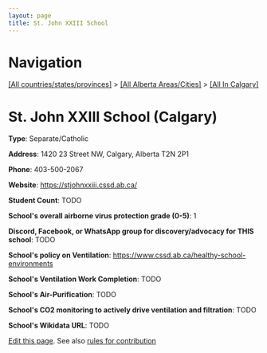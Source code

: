 ```yaml
---
layout: page
title: St. John XXIII School
---
```

# Navigation

[[All countries/states/provinces]](../../..) > [[All Alberta Areas/Cities]](../..) > [[All In Calgary]](..)

# St. John XXIII School (Calgary)

**Type**: Separate/Catholic

**Address**: 1420 23 Street NW, Calgary, Alberta T2N 2P1

**Phone**: 403-500-2067

**Website**: <https://stjohnxxiii.cssd.ab.ca/>

**Student Count**: TODO

**School's overall airborne virus protection grade (0-5)**: 1

**Discord, Facebook, or WhatsApp group for discovery/advocacy for THIS school**: TODO

**School's policy on Ventilation**: <https://www.cssd.ab.ca/healthy-school-environments>

**School's Ventilation Work Completion**: TODO

**School's Air-Purification**: TODO

**School's CO2 monitoring to actively drive ventilation and filtration**: TODO

**School's Wikidata URL**: TODO


[Edit this page](https://github.com/ventilate-schools/AB/edit/main/./Calgary/St._John_XXIII_School.md). See also [rules for contribution](../../../contribution-rules/)